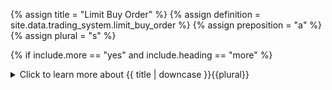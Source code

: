 <!--------------------------------------------- TITLE AND DEFINITION starts -->

{% assign title = "Limit Buy Order" %}
{% assign definition = site.data.trading_system.limit_buy_order %}
{% assign preposition = "a" %}
{% assign plural = "s" %}

<!--------------------------------------------- TITLE AND DEFINITION ends -->

{% if include.more == "yes" and include.heading == "more" %}
<details class='detailsCollapsible'><summary class='nobr'>Click to learn more about {{ title | downcase }}{{plural}}
</summary>
{% endif %}

{% if include.heading != "" and include.heading != "more" %}
{{include.heading}} {{title}}
{% endif %}

{% if include.icon != "no" %} 

{% if include.table == "yes" and include.icon != "no" %}
<table class='definitionTable'><tr><td>
{% endif %}

<img src='images/icons/nodes/png{{include.icon}}/{{ title | downcase | replace: " ", "-" }}.png' />

{% if include.table == "yes" and include.icon != "no" %}
</td><td>
{% endif %}

{% endif %}

{% if include.definition == "bold" %}
<strong>{{ definition }}</strong>
{% else %}
{% if include.definition != "no" %}
{{ definition }}
{% endif %}
{% endif %}

{% if include.table == "yes" and include.icon != "no" %}
</td></tr></table>
{% endif %}

{% if include.more == "yes" and include.content == "more" and include.heading != "more" %}
<details class='detailsCollapsible'><summary class='nobr'>Click to learn more about {{ title | downcase }}{{plural}}
</summary>
{% endif %}

{% if include.content != "no" %}

<!--------------------------------------------- CONTENT starts -->

Traders usually use limit orders when the priority is the rate of execution over the certainty of execution. Limit orders are much more efficient than market orders in terms of rate, particularly for larger sizes which&mdash;when executed as market orders&mdash;may suffer considerable slippage filled at current market prices.

###### Limit Orders' Rate

Superalgos users have absolute control over the rate at which a limit order is filled, as the exchange will not fill the order unless it can match it with bids/asks at the rate set by the user, or at a better rate.

{% include note.html content="Limit orders must define a rate using the appropriate child node, otherwise, the target rate defined as an initial target is used. If no rate is defined at all, the system stops with an error upon execution. The configuration of the order deals with the size. " %}

{% include tip.html content="Please read the definition of [market buy order](suite-strategies-open.html#market-buy-order) for relevant information about how orders in general work, in particular, the section about Order Size, Filling of Orders, Closing of Orders, and Spawning Multiple Orders. " %}

<!--------------------------------------------- CONTENT ends -->

{% endif %}

{% if include.more == "yes" and include.content != "more" and include.heading != "more" %}
<details class='detailsCollapsible'><summary class='nobr'>Click to learn more about {{ title | downcase }}{{plural}}
</summary>
{% endif %}

{% if include.adding != "" %}

{{include.adding}} Adding {{preposition}} {{title}} Node

<!--------------------------------------------- ADDING starts -->

To add the {{ title | downcase }} node, select *Add Missing Items* on the parent node menu. 

<!--------------------------------------------- ADDING ends -->

{% endif %}

{% if include.configuring != "" %}

{{include.configuring}} Configuring the {{title}}

<!--------------------------------------------- CONFIGURING starts -->

To configure the {{ title | downcase }} node, select *Configure* on the menu. 

```json
{
     "percentageOfAlgorithmSize": 100, 
     "spawnMultipleOrders": false 
}
```

* ```percentageOfAlgorithmSize``` is the definition of how much of the size handled by the algorithm shall be allocated to this particular order. Posible values are real numbers between ```0``` and ```100```, including the extremes. If you set the value to ```0```, the order will not be executed.

* ```spawnMultipleOrders``` is the parameter that indicates whether additional spawned orders are allowed (```true```) or not (```false```).

<!--------------------------------------------- CONFIGURING ends -->

{% endif %}

{% if include.starting != "" %}

{{include.starting}} Starting {{preposition}} {{title}}

<!--------------------------------------------- STARTING starts -->

XXXXXXXXXXXXXXXXXXXXXXXXXXXXXXXXXXXXXXXXXXXXXXXXXXXXXX

<!--------------------------------------------- STARTING ends -->

{% endif %}

{% if include.more == "yes" %}
</details>
{% endif %}